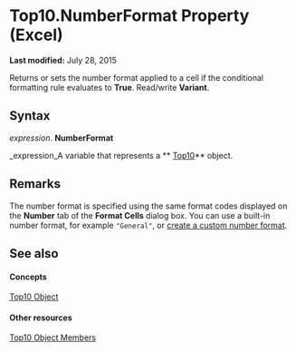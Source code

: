 
# Top10.NumberFormat Property (Excel)

 **Last modified:** July 28, 2015

Returns or sets the number format applied to a cell if the conditional formatting rule evaluates to  **True**. Read/write  **Variant**.

## Syntax

 _expression_. **NumberFormat**

 _expression_A variable that represents a  ** [Top10](b94f4a4f-564c-d751-2b43-4b9482e048cc.md)** object.


## Remarks

The number format is specified using the same format codes displayed on the  **Number** tab of the **Format Cells** dialog box. You can use a built-in number format, for example `"General"`, or  [create a custom number format](http://office.microsoft.com/en-us/excel-help/create-or-delete-a-custom-number-format-HP010342372.aspx).


## See also


#### Concepts


 [Top10 Object](b94f4a4f-564c-d751-2b43-4b9482e048cc.md)
#### Other resources


 [Top10 Object Members](ee94e347-b55a-d7b3-ab2f-26c5698b15cf.md)
